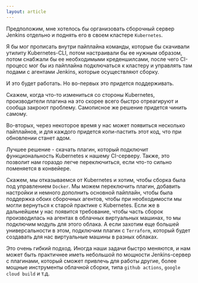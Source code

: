 ```yaml
---
layout: article
---
```

Предположим, мне хотелось бы организовать сборочный сервер Jenkins отдельно и поднять его в своем кластере `Kubernetes`.

Я бы мог прописать внутри пайплайна команды, которые бы скачивали утилиту Kubernetes-CLI, потом настраивали бы ее нужным образом, потом снабжали бы ее необходимыми креденшилcами, после чего CI-процесс мог бы из пайплайна подключаться к кластеру и управлять там подами с агентами Jenkins, которые осуществляют сборку.

И это будет работать. Но во-первых это придется поддерживать.

Скажем, когда что-то измениться со стороны Kubernetes, производители плагина на это скорее всего быстро отреагируют и сообща закроют проблему. Самописное же решение придется чинить самому.

Во-вторых, через некоторое время у нас может появиться несколько пайплайнов, и для каждого придется копи-пастить этот код, что при обновлении станет адом.

Лучшее решение - скачать плагин, который подключит функциональность Kubernetes к нашему CI-серверу. Также, это позволит нам гораздо легче переключиться, если что-то сильно поменяется в конвейере.

Скажем, мы отказываемся от Kubernetes и хотим, чтобы сборка была под управлением `Docker`. Мы можем переключить плагин, добавить настройки и немного дополнить основной пайплайн, чтобы была поддержка обоих сборочных агентов, чтобы при необходимости мы могли вернуться к старой практике с Kubernetes. Если же в дальнейшем у нас появится требование, чтобы часть сборок производилась на агентах в облачных виртуальных машинах, то мы подключим модуль для этого облака. А если захотим еще большей универсальности в этом, подключим плагин с `Terraform`, который будет создавать для нас виртуальные машины в разных облаках.

Это очень гибкий подход. Иногда наши задачи быстро меняются, и нам может быть практичнее иметь небольшой по мощности Jenkins-сервер с плагинами, который cможет привлечь для работы другие, более мощные инструменты облачной сборки, типа `github actions`, `google cloud build` и т.д.

